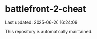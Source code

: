 # battlefront-2-cheat

Last updated: 2025-06-26 16:24:09

This repository is automatically maintained.
